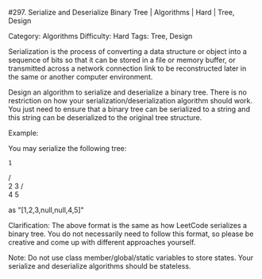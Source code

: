 #297. Serialize and Deserialize Binary Tree | Algorithms | Hard | Tree, Design

Category: Algorithms
Difficulty: Hard
Tags: Tree, Design

Serialization is the process of converting a data structure or object into a sequence of bits so that it can be stored in a file or memory buffer, or transmitted across a network connection link to be reconstructed later in the same or another computer environment.

Design an algorithm to serialize and deserialize a binary tree. There is no restriction on how your serialization/deserialization algorithm should work. You just need to ensure that a binary tree can be serialized to a string and this string can be deserialized to the original tree structure.

Example: 


You may serialize the following tree:

    1
   / \
  2   3
     / \
    4   5

as "[1,2,3,null,null,4,5]"


Clarification: The above format is the same as how LeetCode serializes a binary tree. You do not necessarily need to follow this format, so please be creative and come up with different approaches yourself.

Note: Do not use class member/global/static variables to store states. Your serialize and deserialize algorithms should be stateless.

